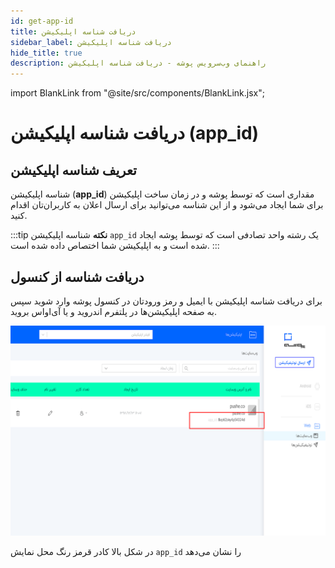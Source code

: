 ```yaml
---
id: get-app-id
title: دریافت شناسه اپلیکیشن
sidebar_label: دریافت شناسه اپلیکیشن
hide_title: true
description: راهنمای وب‌سرویس پوشه - دریافت شناسه اپلیکیشن
---
```


import BlankLink from "@site/src/components/BlankLink.jsx";

# دریافت شناسه اپلیکیشن (app_id)

## تعریف شناسه اپلیکیشن

شناسه اپلیکیشن
(**app_id**)
مقداری است که توسط پوشه و در زمان ساخت اپلیکیشن برای شما ایجاد می‌شود و از این شناسه می‌توانید برای ارسال اعلان به کاربران‌تان اقدام کنید.

:::tip **نکته**
شناسه اپلیکیشن ‍‍`app_id` یک رشته واحد تصادفی است که توسط پوشه ایجاد شده است و به اپلیکیشن شما اختصاص داده شده است.
:::

## دریافت شناسه از کنسول

برای دریافت شناسه اپلیکیشن با ایمیل و رمز ورودتان در <BlankLink href="https://console.pushe.co">کنسول پوشه</BlankLink> وارد شوید 
سپس به صفحه اپلیکیشن‌ها در پلتفرم اندروید و یا آی‌او‌اس بروید.


![console get app id](/img/webservice/console3.png)


در شکل بالا کادر قرمز رنگ محل نمایش `app_id` را نشان می‌دهد